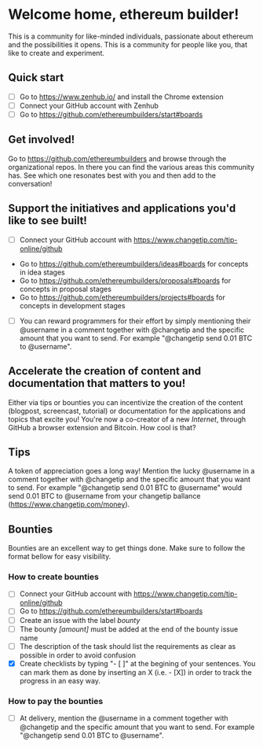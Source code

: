 Welcome home, ethereum builder!
=====
This is a community for like-minded individuals, passionate about ethereum and the possibilities it opens. This is a community for people like you, that like to create and experiment. 

## Quick start

- [ ] Go to https://www.zenhub.io/ and install the Chrome extension
- [ ] Connect your GitHub account with Zenhub
- [ ] Go to https://github.com/ethereumbuilders/start#boards 

## Get involved!

Go to https://github.com/ethereumbuilders and browse through the organizational repos. In there you can find the various areas this community has. See which one resonates best with you and then add to the conversation! 

## Support the initiatives and applications you'd like to see built!

- [ ] Connect your GitHub account with https://www.changetip.com/tip-online/github
* Go to https://github.com/ethereumbuilders/ideas#boards for concepts in idea stages
* Go to https://github.com/ethereumbuilders/proposals#boards for concepts in proposal stages
* Go to https://github.com/ethereumbuilders/projects#boards for concepts in development stages
- [ ] You can reward programmers for their effort by simply mentioning their @username in a comment together with @changetip and the specific amount that you want to send. For example "@changetip send 0.01 BTC to @username".

## Accelerate the creation of content and documentation that matters to you!

Either via tips or bounties you can incentivize the creation of the content (blogpost, screencast, tutorial) or documentation for the applications and topics that excite you! You're now a co-creator of a new _Internet_, through GitHub a browser extension and Bitcoin. How cool is that? 

## Tips 

A token of appreciation goes a long way! Mention the lucky @username in a comment together with @changetip and the specific amount that you want to send. For example "@changetip send 0.01 BTC to @username" would send 0.01 BTC to @username from your changetip ballance (https://www.changetip.com/money).

## Bounties

Bounties are an excellent way to get things done. Make sure to follow the format bellow for easy visibility. 

### How to create bounties

- [ ] Connect your GitHub account with https://www.changetip.com/tip-online/github
- [ ] Go to https://github.com/ethereumbuilders/start#boards 
- [ ] Create an issue with the label _bounty_  
- [ ] The bounty _[amount]_ must be added at the end of the bounty issue name
- [ ] The description of the task should list the requirements as clear as possible in order to avoid confusion
- [x] Create checklists by typing "- [ ]" at the begining of your sentences. You can mark them as done by inserting an X (i.e. - [X]) in order to track the progress in an easy way. 

### How to pay the bounties

- [ ] At delivery, mention the @username in a comment together with @changetip and the specific amount that you want to send. For example "@changetip send 0.01 BTC to @username".

